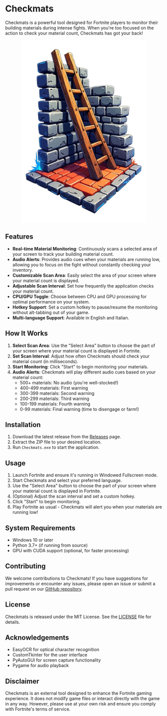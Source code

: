 # Checkmats

Checkmats is a powerful tool designed for Fortnite players to monitor their building materials during intense fights. When you're too focused on the action to check your material count, Checkmats has got your back!

<div style="text-align: center;">
  <img src="https://github.com/69ares/Checkmats/raw/main/img/checkmats.png" alt="Alt text" width="400"/>
</div>

## Features

- **Real-time Material Monitoring**: Continuously scans a selected area of your screen to track your building material count.
- **Audio Alerts**: Provides audio cues when your materials are running low, allowing you to focus on the fight without constantly checking your inventory.
- **Customizable Scan Area**: Easily select the area of your screen where your material count is displayed.
- **Adjustable Scan Interval**: Set how frequently the application checks your material count.
- **CPU/GPU Toggle**: Choose between CPU and GPU processing for optimal performance on your system.
- **Hotkey Support**: Set a custom hotkey to pause/resume the monitoring without alt-tabbing out of your game.
- **Multi-language Support**: Available in English and Italian.

## How It Works

1. **Select Scan Area**: Use the "Select Area" button to choose the part of your screen where your material count is displayed in Fortnite.
2. **Set Scan Interval**: Adjust how often Checkmats should check your material count (in milliseconds).
3. **Start Monitoring**: Click "Start" to begin monitoring your materials.
4. **Audio Alerts**: Checkmats will play different audio cues based on your material count:
   - 500+ materials: No audio (you're well-stocked!)
   - 400-499 materials: First warning
   - 300-399 materials: Second warning
   - 200-299 materials: Third warning
   - 100-199 materials: Fourth warning
   - 0-99 materials: Final warning (time to disengage or farm!)

## Installation

1. Download the latest release from the [Releases](https://github.com/TryAres/Checkmats/releases) page.
2. Extract the ZIP file to your desired location.
3. Run `Checkmats.exe` to start the application.

## Usage

1. Launch Fortnite and ensure it's running in Windowed Fullscreen mode.
2. Start Checkmats and select your preferred language.
3. Use the "Select Area" button to choose the part of your screen where your material count is displayed in Fortnite.
4. (Optional) Adjust the scan interval and set a custom hotkey.
5. Click "Start" to begin monitoring.
6. Play Fortnite as usual - Checkmats will alert you when your materials are running low!

## System Requirements

- Windows 10 or later
- Python 3.7+ (if running from source)
- GPU with CUDA support (optional, for faster processing)

## Contributing

We welcome contributions to Checkmats! If you have suggestions for improvements or encounter any issues, please open an issue or submit a pull request on our [GitHub repository](https://github.com/TryAres/Checkmats).

## License

Checkmats is released under the MIT License. See the [LICENSE](LICENSE) file for details.

## Acknowledgements

- EasyOCR for optical character recognition
- CustomTkinter for the user interface
- PyAutoGUI for screen capture functionality
- Pygame for audio playback

## Disclaimer

Checkmats is an external tool designed to enhance the Fortnite gaming experience. It does not modify game files or interact directly with the game in any way. However, please use at your own risk and ensure you comply with Fortnite's terms of service.
